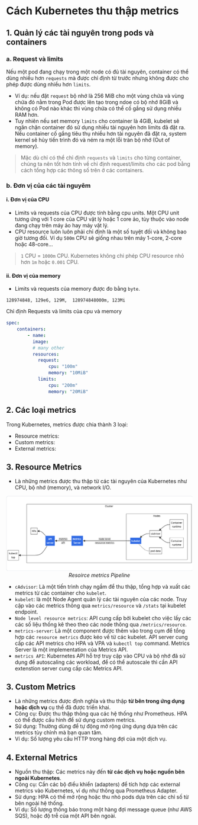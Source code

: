 # Cách Kubernetes thu thập metrics
## 1. Quản lý các tài nguyên trong pods và containers
### a. Request và limits
Nếu một pod đang chạy trong một node có đủ tài nguyên, container có thể dùng nhiều hơn `requests` mà được chỉ định từ trước nhưng không được cho phép được dùng nhiều hơn `limits`.
- Ví dụ: nếu đặt `request` bộ nhớ là 256 MiB cho một vùng chứa và vùng chứa đó nằm trong Pod được lên tạo trong ndoe có bộ nhớ 8GiB và không có Pod nào khác thì vùng chứa có thể cố gắng sử dụng nhiều RAM hơn.
- Tuy nhiên nếu set memory `limits` cho container là 4GiB, kubelet sẽ ngăn chặn container đó sử dụng nhiều tài nguyên hơn limits đã đặt ra. Nếu container cố gắng tiêu thụ nhiều hơn tài nguyên đã đặt ra, system kernel sẽ hủy tiến trình đó và ném ra một lỗi tràn bộ nhớ (Out of memory).
> Mặc dù chỉ có thể chỉ định `requests` và `limits` cho từng container, chúng ta nên tốt hơn tính về chỉ định request/limits cho các pod bằng cách tổng hợp các thông số trên ở các containers.
### b. Đơn vị của các tài nguyêm
#### i. Đơn vị của CPU
- Limits và requests của CPU được tính bằng cpu units. Một CPU unit tương ứng với 1 core của CPU vật lý hoặc 1 core ảo, tùy thuộc vào node đang chạy trên máy ảo hay máy vật lý. 
- CPU resource luôn luôn phải chỉ định là một số tuyệt đối và không bao giờ tương đối. Ví dụ `500m` CPU sẽ giống nhau trên máy 1-core, 2-core hoặc 48-core...
> `1` CPU = `1000m` CPU. Kubernetes không chi phép CPU resource nhỏ hơn `1m` hoặc `0.001` CPU.
#### ii. Đơn vị của memory
- Limits và requests của memory được đo bằng `byte`. 
```
128974848, 129e6, 129M,  128974848000m, 123Mi
```
Chỉ định Requests và limits của cpu và memory
```yml
spec:
    containers:
        - name:
          image:
          # many other
          resources:
            request:
                cpu: "100m"
                memory: "10MiB"
            limits:
                cpu: "200m"
                memory: "20MiB"
```
## 2. Các loại metrics
Trong Kubernetes, metrics được chia thành 3 loại:
- Resource metrics:
- Custom metrics: 
- External metrics: 
## 3. Resource Metrics
- Là những metrics được thu thập từ các tài nguyên của Kubernetes như CPU, bộ nhớ (memory), và network I/O.
<div>
    <img src="../../images//hpa/resouce-metrics.png">
    <div style="font-style: italic; text-align: center">Resoirce metrics Pipeline</div>
</div>

- `cAdvisor`: Là một tiến trình chạy ngầm để thu thập, tổng hợp và xuất các metrics từ các container cho `kubelet`.
- `kubelet`: là một Node Agent quản lý các tài nguyên của các node. Truy cập vào các metrics thông qua `metrics/resource` và `/stats` tại kubelet endpoint.
- `Node level resource metrics`: API cung cấp bởi kubelet cho việc lấy các các số liệu thống kê theo theo các node thông qua `/metrics/resource`.
- `metrics-server`: Là một component được thêm vào trong cụm để tổng hợp các `resource metrics` được kéo về từ các kubelet. API server cung cấp các API metrics cho HPA và VPA và `kubectl top` command. Metrics Server là một implementation của Metrics API.
- `metrics API`: Kubernetes API hỗ trợ truy cập vào CPU và bộ nhớ đã sử dụng để autoscaling các workload, để có thể autoscale thì cần API extenstion server cung cấp các Metrics API.
## 3. Custom Metrics
- Là những metrics được định nghĩa và thu thập **từ bên trong ứng dụng hoặc dịch vụ** cụ thể đã được triển khai.
- Công cụ: Được thu thập thông qua các hệ thống như Prometheus. HPA có thể được cấu hình để sử dụng custom metrics.
- Sử dụng: Thường dùng để tự động mở rộng ứng dụng dựa trên các metrics tùy chỉnh mà bạn quan tâm.
- Ví dụ: Số lượng yêu cầu HTTP trong hàng đợi của một dịch vụ.
## 4. External Metrics
- Nguồn thu thập: Các metrics này đến **từ các dịch vụ hoặc nguồn bên ngoài Kubernetes**.
- Công cụ: Cần các bộ điều khiển (adapters) để tích hợp các external metrics vào Kubernetes, ví dụ như thông qua Prometheus Adapter.
- Sử dụng: HPA có thể mở rộng hoặc thu nhỏ pods dựa trên các chỉ số từ bên ngoài hệ thống.
- Ví dụ: Số lượng thông báo trong một hàng đợi message queue (như AWS SQS), hoặc độ trễ của một API bên ngoài.